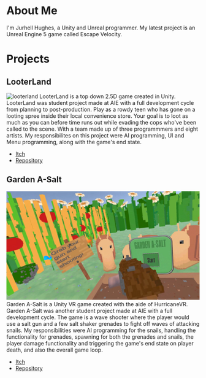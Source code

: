# About Me
I'm Jurhell Hughes, a Unity and Unreal programmer. My latest project is an Unreal Engine 5 game called Escape Velocity.

# Projects
## LooterLand
![looterland](https://github.com/user-attachments/assets/cb021c8d-bb26-4c3e-8fa9-a2567479612d)
LooterLand is a top down 2.5D game created in Unity. LooterLand was student project made at AIE with a full development cycle from planning to post-production. Play as a rowdy teen who has gone on a looting spree inside their local convenience store. Your goal is to loot as much as you can before time runs out while evading the cops who've been called to the scene. With a team made up of three programmmers and eight artists. My responsibilites on this project were AI programming, UI and Menu programming, along with the game's end state.

- [Itch](https://looter-land.itch.io/looter-land)
- [Repository](https://github.com/drew-aie/2024-MinorProduction-LooterLand/tree/dev)

## Garden A-Salt
![gardenasalt](https://github.com/Jurhell/Jurhell/blob/main/ASalt.png)
Garden A-Salt is a Unity VR game created with the aide of HurricaneVR. Garden A-Salt was another student project made at AIE with a full development cycle. The game is a wave shooter where the player would use a salt gun and a few salt shaker grenades to fight off waves of attacking snails. My responsibilities were AI programming for the snails, handling the functionality for grenades, spawning for both the grenades and snails, the player damage functionality and triggering the game's end state on player death, and also the overall game loop.

- [Itch](https://saltgun.itch.io/garden-a-salt)
- [Repository](https://github.com/drew-aie/2025-VRXR-TeamYellow/tree/dev)
<!--
**Jurhell/Jurhell** is a ✨ _special_ ✨ repository because its `README.md` (this file) appears on your GitHub profile.

Here are some ideas to get you started:

- 🔭 I’m currently working on ...
- 🌱 I’m currently learning ...
- 👯 I’m looking to collaborate on ...
- 🤔 I’m looking for help with ...
- 💬 Ask me about ...
- 📫 How to reach me: ...
- 😄 Pronouns: ...
- ⚡ Fun fact: ...
-->
